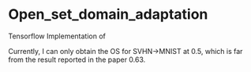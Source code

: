 # Open_set_domain_adaptation

Tensorflow Implementation of <Open Set Domain Adaptation by Backpropagation>
  
Currently, I can only obtain the OS for SVHN->MNIST at 0.5, which is far from the result reported in the paper 0.63.
